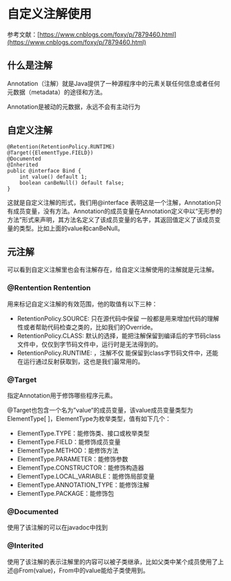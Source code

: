 # 自定义注解使用
参考文献：[https://www.cnblogs.com/foxy/p/7879460.html](https://www.cnblogs.com/foxy/p/7879460.html)

## 什么是注解
Annotation（注解）就是Java提供了一种源程序中的元素关联任何信息或者任何元数据（metadata）的途径和方法。

Annotation是被动的元数据，永远不会有主动行为

## 自定义注解
``` 
@Retention(RetentionPolicy.RUNTIME)
@Target({ElementType.FIELD})
@Documented
@Inherited
public @interface Bind {
    int value() default 1;
    boolean canBeNull() default false;
}
```
这就是自定义注解的形式，我们用@interface 表明这是一个注解，Annotation只有成员变量，没有方法。Annotation的成员变量在Annotation定义中以“无形参的方法”形式来声明，其方法名定义了该成员变量的名字，其返回值定义了该成员变量的类型。比如上面的value和canBeNull。

## 元注解
可以看到自定义注解里也会有注解存在，给自定义注解使用的注解就是元注解。

### @Rentention Rentention
用来标记自定义注解的有效范围，他的取值有以下三种：
* RetentionPolicy.SOURCE: 只在源代码中保留 一般都是用来增加代码的理解性或者帮助代码检查之类的，比如我们的Override。
* RetentionPolicy.CLASS: 默认的选择，能把注解保留到编译后的字节码class文件中，仅仅到字节码文件中，运行时是无法得到的。
* RetentionPolicy.RUNTIME: ，注解不仅 能保留到class字节码文件中，还能在运行通过反射获取到，这也是我们最常用的。

### @Target
指定Annotation用于修饰哪些程序元素。

@Target也包含一个名为”value“的成员变量，该value成员变量类型为ElementType[ ]，ElementType为枚举类型，值有如下几个：
* ElementType.TYPE：能修饰类、接口或枚举类型
* ElementType.FIELD：能修饰成员变量
* ElementType.METHOD：能修饰方法
* ElementType.PARAMETER：能修饰参数
* ElementType.CONSTRUCTOR：能修饰构造器
* ElementType.LOCAL_VARIABLE：能修饰局部变量
* ElementType.ANNOTATION_TYPE：能修饰注解
* ElementType.PACKAGE：能修饰包

### @Documented 
使用了该注解的可以在javadoc中找到
### @Interited 
使用了该注解的表示注解里的内容可以被子类继承，比如父类中某个成员使用了上述@From(value)，From中的value能给子类使用到。